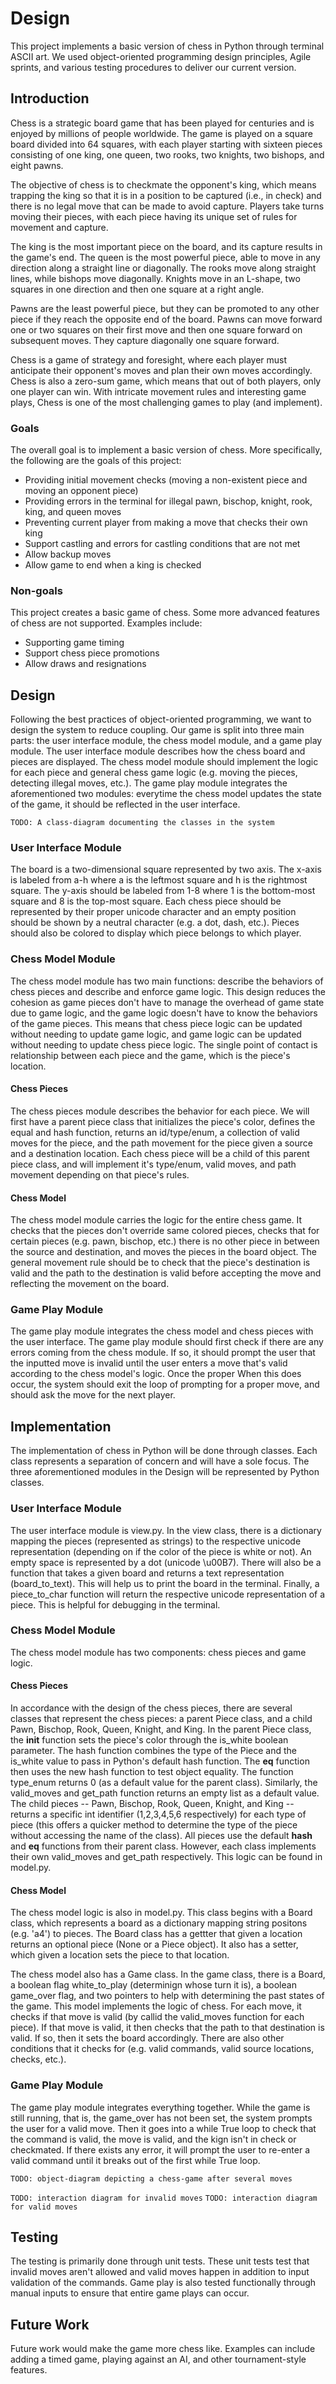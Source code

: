 # Design

This project implements a basic version of chess in Python through terminal 
 ASCII art. We used object-oriented programming design principles, Agile sprints, 
 and various testing procedures to deliver our current version. 

## Introduction

Chess is a strategic board game that has been played for centuries and is 
 enjoyed by millions of people worldwide. The game is played on a square board 
 divided into 64 squares, with each player starting with sixteen pieces 
 consisting of one king, one queen, two rooks, two knights, two bishops, 
 and eight pawns.

The objective of chess is to checkmate the opponent's king, which means trapping 
 the king so that it is in a position to be captured (i.e., in check) and there 
 is no legal move that can be made to avoid capture. Players take turns moving 
 their pieces, with each piece having its unique set of rules for movement and 
 capture.

The king is the most important piece on the board, and its capture results in 
 the game's end. The queen is the most powerful piece, able to move in any 
 direction along a straight line or diagonally. The rooks move along straight 
 lines, while bishops move diagonally. Knights move in an L-shape, two squares 
 in one direction and then one square at a right angle.

Pawns are the least powerful piece, but they can be promoted to any other piece 
 if they reach the opposite end of the board. Pawns can move forward one or two 
 squares on their first move and then one square forward on subsequent moves. 
 They capture diagonally one square forward.

Chess is a game of strategy and foresight, where each player must anticipate 
 their opponent's moves and plan their own moves accordingly. Chess is also 
 a zero-sum game, which means that out of both players, only one player can win. 
 With intricate movement rules and interesting game plays, Chess is one of the 
 most challenging games to play (and implement).  

### Goals

The overall goal is to implement a basic version of chess. More specifically, 
 the following are the goals of this project:

* Providing initial movement checks (moving a non-existent piece and moving an 
 opponent piece)
* Providing errors in the terminal for illegal pawn, bischop, knight, rook, king, 
and queen moves
* Preventing current player from making a move that checks their own king
* Support castling and errors for castling conditions that are not met
* Allow backup moves
* Allow game to end when a king is checked


### Non-goals
This project creates a basic game of chess. Some more advanced features of chess
 are not supported. Examples include:

* Supporting game timing
* Support chess piece promotions
* Allow draws and resignations

## Design
Following the best practices of object-oriented programming, we want to design 
 the system to reduce coupling. Our game is split into three main parts: the
 user interface module, the chess model module, and a game play module. The user
 interface module describes how the chess board and pieces are displayed. The 
 chess model module should implement the logic for each piece and general chess
 game logic (e.g. moving the pieces, detecting illegal moves, etc.). The game 
 play module integrates the aforementioned two modules: everytime the chess 
 model updates the state of the game, it should be reflected in the user 
 interface. 

`TODO: A class-diagram documenting the classes in the system`

### User Interface Module
The board is a two-dimensional square represented by two axis. The x-axis is 
 labeled from a-h where a is the leftmost square and h is the rightmost square. 
 The y-axis should be labeled from 1-8 where 1 is the bottom-most square and 8
 is the top-most square. Each chess piece should be represented by their proper
 unicode character and an empty position should be shown by a neutral character
 (e.g. a dot, dash, etc.). Pieces should also be colored to display which piece
 belongs to which player. 

### Chess Model Module
The chess model module has two main functions: describe the behaviors of chess 
 pieces and describe and enforce game logic. This design reduces the cohesion as
 game pieces don't have to manage the overhead of game state due to game logic,
 and the game logic doesn't have to know the behaviors of the game pieces. This
 means that chess piece logic can be updated without needing to update game logic,
 and game logic can be updated without needing to update chess piece logic. The 
 single point of contact is relationship between each piece and the game, 
 which is the piece's location. 

#### Chess Pieces
The chess pieces module describes the behavior for each piece. We will first 
 have a parent piece class that initializes the piece's color, defines the equal
 and hash function, returns an id/type/enum, a collection of valid moves for 
 the piece, and the path movement for the piece given a source and a destination
 location. Each chess piece will be a child of this parent piece class, and will
 implement it's type/enum, valid moves, and path movement depending on that 
 piece's rules.  

#### Chess Model
The chess model module carries the logic for the entire chess game. It 
 checks that the pieces don't override same colored pieces, checks that for 
 certain pieces (e.g. pawn, bischop, etc.) there is no other piece in between 
 the source and destination, and moves the pieces in the board object. The
 general movement rule should be to check that the piece's destination is valid
 and the path to the destination is valid before accepting the move and 
 reflecting the movement on the board. 

### Game Play Module
The game play module integrates the chess model and chess pieces with the user 
 interface. The game play module should first check if there are any errors 
 coming from the chess module. If so, it should prompt the user that the inputted
 move is invalid until the user enters a move that's valid according to the chess
 model's logic. Once the proper When this does occur, the system should exit the 
 loop of prompting for a proper move, and should ask the move for the next 
 player. 

## Implementation
The implementation of chess in Python will be done through classes. Each class
 represents a separation of concern and will have a sole focus. The three 
 aforementioned modules in the Design will be represented by Python classes. 

### User Interface Module
The user interface module is view.py. In the view class, there is a dictionary 
 mapping the pieces (represented as strings) to the respective unicode 
 representation (depending on if the color of the piece is white or not). An 
 empty space is represented by a dot (unicode \u00B7). There will also be a 
 function that takes a given board and returns a text representation 
 (board_to_text). This will help us to print the board in the terminal. Finally, 
 a piece_to_char function will return the respective unicode representation of 
 a piece. This is helpful for debugging in the terminal. 

### Chess Model Module
The chess model module has two components: chess pieces and game logic. 

#### Chess Pieces
In accordance with the design of the chess pieces, there are several classes 
 that represent the chess pieces: a parent Piece class, and a child Pawn, Bischop,
 Rook, Queen, Knight, and King. In the parent Piece class, the __init__ function
 sets the piece's color through the is_white boolean parameter. The hash function
 combines the type of the Piece and the is_white value to pass in Python's
 default hash function. The __eq__ function then uses the new hash function to 
 test object equality. The function type_enum returns 0 (as a default value for
 the parent class). Similarly, the valid_moves and get_path function returns an 
 empty list as a default value. The child pieces -- Pawn, 
 Bischop, Rook, Queen, Knight, and King -- returns a specific int identifier 
 (1,2,3,4,5,6 respectively) for each type of piece (this offers a quicker 
 method to determine the type of the piece without accessing the name of the 
 class). All pieces use the default __hash__ and __eq__ functions from their
 parent class. However, each class implements their own valid_moves and get_path
 respectively. This logic can be found in model.py. 

#### Chess Model
The chess model logic is also in model.py. This class begins with a Board class,
 which represents a board as a dictionary mapping string positons (e.g. 
 'a4') to pieces. The Board class has a gettter that given a location returns
 an optional piece (None or a Piece object). It also has a setter, which given
 a location sets the piece to that location. 

 The chess model also has a Game class. In the game class, there is a Board, a 
  boolean flag white_to_play (determinign whose turn it is), a boolean game_over
  flag, and two pointers to help with determining the past states of the game. 
  This model implements the logic of chess. For each move, it checks if that 
  move is valid (by callid the valid_moves function for each piece). If that
  move is valid, it then checks that the path to that destination is valid.
  If so, then it sets the board accordingly. There are also other conditions
  that it checks for (e.g. valid commands, valid source locations, checks, etc.). 


### Game Play Module
The game play module integrates everything together. While the game is still 
 running, that is, the game_over has not been set, the system prompts the user 
 for a valid move. Then it goes into a while True loop to check that the command
 is valid, the move is valid, and the kign isn't in check or checkmated. If there
 exists any error, it will prompt the user to re-enter a valid command until it
 breaks out of the first while True loop. 

 `TODO: object-diagram depicting a chess-game after several moves`

 `TODO: interaction diagram for invalid moves`
 `TODO: interaction diagram for valid moves`

## Testing
The testing is primarily done through unit tests. These unit tests test that
 invalid moves aren't allowed and valid moves happen in addition to input 
 validation of the commands. Game play is also tested functionally through manual
 inputs to ensure that entire game plays can occur. 

## Future Work
Future work would make the game more chess like. Examples can include adding
 a timed game, playing against an AI, and other tournament-style features. 
 